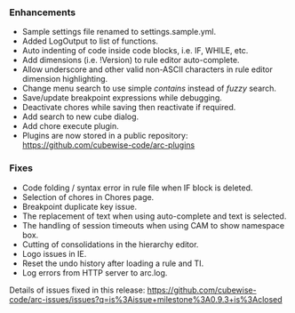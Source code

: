 ### Enhancements
* Sample settings file renamed to settings.sample.yml.
* Added LogOutput to list of functions.
* Auto indenting of code inside code blocks, i.e. IF, WHILE, etc.
* Add dimensions (i.e. !Version) to rule editor auto-complete.
* Allow underscore and other valid non-ASCII characters in rule editor dimension highlighting.
* Change menu search to use simple _contains_ instead of _fuzzy_ search.
* Save/update breakpoint expressions while debugging.
* Deactivate chores while saving then reactivate if required.
* Add search to new cube dialog. 
* Add chore execute plugin.
* Plugins are now stored in a public repository: https://github.com/cubewise-code/arc-plugins

### Fixes
* Code folding / syntax error in rule file when IF block is deleted.
* Selection of chores in Chores page.
* Breakpoint duplicate key issue.
* The replacement of text when using auto-complete and text is selected.
* The handling of session timeouts when using CAM to show namespace box.
* Cutting of consolidations in the hierarchy editor.
* Logo issues in IE.
* Reset the undo history after loading a rule and TI.
* Log errors from HTTP server to arc.log.

Details of issues fixed in this release: https://github.com/cubewise-code/arc-issues/issues?q=is%3Aissue+milestone%3A0.9.3+is%3Aclosed
